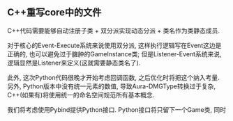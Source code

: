 ## C++重写core中的文件

C++代码需要能够自动注册子类 + 双分派实现动态分派 + 类名作为类静态成员.

对于核心的Event-Execute系统来说使用双分派, 这样执行逻辑写在Event这边是正确的, 也可以避免过于臃肿的GameInstance类; 但是Listener-Event系统来说, 逻辑显然是Listener来定义(这就需要静态类名了). 

此外, 这次Python代码很晚才开始考虑回调函数, 之后优化时将把这个纳入考量. 另外, Python版本中没有统一元素的数值, 导致Aura-DMGType转换过于复杂, C++(如果有)将使用统一的命名空间规范所有基本概念.

我们将考虑使用Pybind提供Python接口. Python接口将只留下一个Game类, 同时